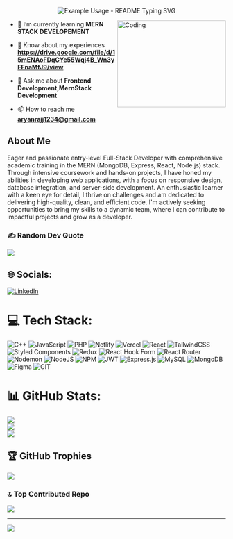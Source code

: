 <p align="center">
  <img src="https://readme-typing-svg.demolab.com/?lines=Hii👋 <Developers/> ! , I'm+Deepak+Kumar!&font=Fira%20Code&center=true&width=900&color=f72585&font=Permanent Marker&size=35&height=100&duration=4000&pause=1000" alt="Example Usage - README Typing SVG">
</p>
<img align="right"  alt="Coding" width="250" height="200" src="https://media.tenor.com/rePDfDWO3XoAAAAd/hacking.gif">

- 🌱 I’m currently learning **MERN STACK DEVELOPEMENT**

- 📄 Know about my experiences **https://drive.google.com/file/d/15mENAoFDqCYe55Wqj4B_Wn3yFFnaMfJ9/view**

- 💬 Ask me about **Frontend Development,MernStack Development**

- 📫 How to reach me **aryanrajj1234@gmail.com**

##  About Me
Eager and passionate entry-level Full-Stack Developer with comprehensive academic training in the MERN (MongoDB, Express, React, Node.js) stack. Through intensive coursework and hands-on projects, I have honed my abilities in developing web applications, with a focus on responsive design, database integration, and server-side development. An enthusiastic learner with a keen eye for detail, I thrive on challenges and am dedicated to delivering high-quality, clean, and efficient code. I'm actively seeking opportunities to bring my skills to a dynamic team, where I can contribute to impactful projects and grow as a developer.

### ✍️ Random Dev Quote
![](https://quotes-github-readme.vercel.app/api?type=horizontal&theme=tokyonight)

## 🌐 Socials:
[![LinkedIn](https://img.shields.io/badge/LinkedIn-%230077B5.svg?logo=linkedin&logoColor=white)](https://linkedin.com/in/https://www.linkedin.com/in/deepak-kumar-41bab6221/) 

# 💻 Tech Stack:
![C++](https://img.shields.io/badge/c++-%2300599C.svg?style=for-the-badge&logo=c%2B%2B&logoColor=white) ![JavaScript](https://img.shields.io/badge/javascript-%23323330.svg?style=for-the-badge&logo=javascript&logoColor=%23F7DF1E) ![PHP](https://img.shields.io/badge/php-%23777BB4.svg?style=for-the-badge&logo=php&logoColor=white) ![Netlify](https://img.shields.io/badge/netlify-%23000000.svg?style=for-the-badge&logo=netlify&logoColor=#00C7B7) ![Vercel](https://img.shields.io/badge/vercel-%23000000.svg?style=for-the-badge&logo=vercel&logoColor=white) ![React](https://img.shields.io/badge/react-%2320232a.svg?style=for-the-badge&logo=react&logoColor=%2361DAFB) ![TailwindCSS](https://img.shields.io/badge/tailwindcss-%2338B2AC.svg?style=for-the-badge&logo=tailwind-css&logoColor=white) ![Styled Components](https://img.shields.io/badge/styled--components-DB7093?style=for-the-badge&logo=styled-components&logoColor=white) ![Redux](https://img.shields.io/badge/redux-%23593d88.svg?style=for-the-badge&logo=redux&logoColor=white) ![React Hook Form](https://img.shields.io/badge/React%20Hook%20Form-%23EC5990.svg?style=for-the-badge&logo=reacthookform&logoColor=white) ![React Router](https://img.shields.io/badge/React_Router-CA4245?style=for-the-badge&logo=react-router&logoColor=white) ![Nodemon](https://img.shields.io/badge/NODEMON-%23323330.svg?style=for-the-badge&logo=nodemon&logoColor=%BBDEAD) ![NodeJS](https://img.shields.io/badge/node.js-6DA55F?style=for-the-badge&logo=node.js&logoColor=white) ![NPM](https://img.shields.io/badge/NPM-%23CB3837.svg?style=for-the-badge&logo=npm&logoColor=white) ![JWT](https://img.shields.io/badge/JWT-black?style=for-the-badge&logo=JSON%20web%20tokens) ![Express.js](https://img.shields.io/badge/express.js-%23404d59.svg?style=for-the-badge&logo=express&logoColor=%2361DAFB) ![MySQL](https://img.shields.io/badge/mysql-%2300000f.svg?style=for-the-badge&logo=mysql&logoColor=white) ![MongoDB](https://img.shields.io/badge/MongoDB-%234ea94b.svg?style=for-the-badge&logo=mongodb&logoColor=white) ![Figma](https://img.shields.io/badge/figma-%23F24E1E.svg?style=for-the-badge&logo=figma&logoColor=white) ![GIT](https://img.shields.io/badge/Git-fc6d26?style=for-the-badge&logo=git&logoColor=white)
# 📊 GitHub Stats:
![](https://github-readme-stats.vercel.app/api?username=deepakkumar586&theme=monokai&hide_border=false&include_all_commits=true&count_private=true)<br/>
![](https://github-readme-streak-stats.herokuapp.com/?user=deepakkumar586&theme=monokai&hide_border=false)<br/>
![](https://github-readme-stats.vercel.app/api/top-langs/?username=deepakkumar586&theme=monokai&hide_border=false&include_all_commits=true&count_private=true&layout=compact)

## 🏆 GitHub Trophies
![](https://github-profile-trophy.vercel.app/?username=deepakkumar586&theme=monokai&no-frame=true&no-bg=false&margin-w=4)



### 🔝 Top Contributed Repo
![](https://github-contributor-stats.vercel.app/api?username=deepakkumar586&limit=5&theme=monokai&combine_all_yearly_contributions=true)

---
[![](https://visitcount.itsvg.in/api?id=deepakkumar586&icon=6&color=11)](https://visitcount.itsvg.in)

 

  
<!-- Proudly created with GPRM ( https://gprm.itsvg.in ) -->
